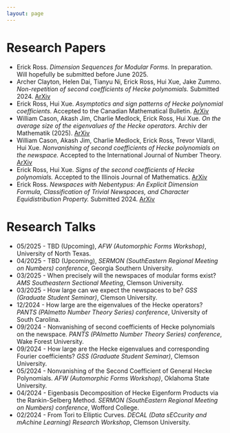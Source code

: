 ```yaml
---
layout: page
---
```



# Research Papers
- Erick Ross. *Dimension Sequences for Modular Forms.* In preparation. Will hopefully be submitted before June 2025.
- Archer Clayton, Helen Dai, Tianyu Ni, Erick Ross, Hui Xue, Jake Zummo. *Non-repetition of second coefficients of Hecke polynomials.* Submitted 2024. [ArXiv](https://arxiv.org/abs/2411.18419)
- Erick Ross, Hui Xue. *Asymptotics and sign patterns of Hecke polynomial coefficients.* Accepted to the Canadian Mathematical Bulletin. [ArXiv](https://arxiv.org/abs/2410.12008)
- William Cason, Akash Jim, Charlie Medlock, Erick Ross, Hui Xue. *On the average size of the eigenvalues of the Hecke operators.* Archiv der Mathematik (2025). [ArXiv](https://arxiv.org/abs/2407.19076)
- William Cason, Akash Jim, Charlie Medlock, Erick Ross, Trevor Vilardi, Hui Xue. *Nonvanishing of second coefficients of Hecke polynomials on the newspace.* Accepted to the International Journal of Number Theory. [ArXiv](https://arxiv.org/abs/2407.11694)
- Erick Ross, Hui Xue. *Signs of the second coefficients of Hecke polynomials.* Accepted to the Illinois Journal of Mathematics. [ArXiv](https://arxiv.org/abs/2407.10951)
- Erick Ross. *Newspaces with Nebentypus: An Explicit Dimension Formula, Classification of Trivial Newspaces, and Character Equidistribution Property.* Submitted 2024. [ArXiv](https://arxiv.org/abs/2407.08881)


# Research Talks
- 05/2025 - TBD (Upcoming), *AFW (Automorphic Forms Workshop)*, University of North Texas.
- 04/2025 - TBD (Upcoming), *SERMON (SouthEastern Regional Meeting on Numbers) conference*, Georgia Southern University.
- 03/2025 - When precisely will the newspaces of modular forms exist? *AMS Southeastern Sectional Meeting*, Clemson University.
- 03/2025 - How large can we expect the newspaces to be? *GSS (Graduate Student Seminar)*, Clemson University.
- 12/2024 - How large are the eigenvalues of the Hecke operators? *PANTS (PAlmetto Number Theory Series) conference*, University of South Carolina.
- 09/2024 - Nonvanishing of second coefficients of Hecke polynomials on the newspace. *PANTS (PAlmetto Number Theory Series) conference*, Wake Forest University.
- 09/2024 - How large are the Hecke eigenvalues and corresponding Fourier coefficients? *GSS (Graduate Student Seminar)*, Clemson University.
- 05/2024 - Nonvanishing of the Second Coefficient of General Hecke Polynomials. *AFW (Automorphic Forms Workshop)*, Oklahoma State University.
- 04/2024 - Eigenbasis Decomposition of Hecke Eigenform Products via the Rankin-Selberg Method. *SERMON (SouthEastern Regional Meeting on Numbers) conference*, Wofford College.
- 02/2024 - From Tori to Elliptic Curves. *DECAL (Data sECcurity and mAchine Learning) Research Workshop*, Clemson University.



